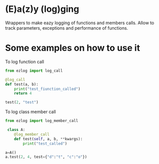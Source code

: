 # (E)a(z)y (log)ging

Wrappers to make eazy logging of functions and members calls.
Allow to track parameters, exceptions and performance of functions.

# Some examples on how to use it

To log function call
```python
from ezlog import log_call

@log_call
def test(a, b):
    print("test_fiunction_called")
    return 4

test(2, "test")
```

To log class member call
```python
from ezlog import log_member_call

 class A:
	@log_member_call
    def test(self, a, b, **kwargs):
		print("test_called")

a=A()
a.test(2, 4, test={"d":"t", "c":"o"})
```